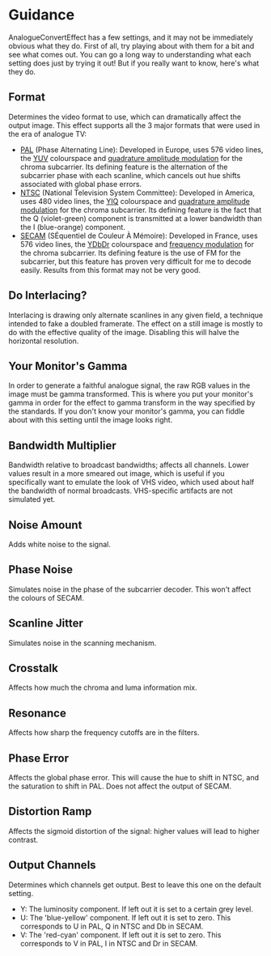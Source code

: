 # Guidance

AnalogueConvertEffect has a few settings, and it may not be immediately obvious what they do. First of all, try playing about with them for a bit and see what comes out. You can go a long way to understanding what each setting does just by trying it out! But if you really want to know, here's what they do.

## Format

Determines the video format to use, which can dramatically affect the output image. This effect supports all the 3 major formats that were used in the era of analogue TV:

- [PAL](https://en.wikipedia.org/wiki/PAL) (Phase Alternating Line): Developed in Europe, uses 576 video lines, the [YUV](https://en.wikipedia.org/wiki/YUV) colourspace and [quadrature amplitude modulation](https://en.wikipedia.org/wiki/Quadrature_amplitude_modulation) for the chroma subcarrier. Its defining feature is the alternation of the subcarrier phase with each scanline, which cancels out hue shifts associated with global phase errors.
- [NTSC](https://en.wikipedia.org/wiki/NTSC) (National Television System Committee): Developed in America, uses 480 video lines, the [YIQ](https://en.wikipedia.org/wiki/YIQ) colourspace and [quadrature amplitude modulation](https://en.wikipedia.org/wiki/Quadrature_amplitude_modulation) for the chroma subcarrier. Its defining feature is the fact that the Q (violet-green) component is transmitted at a lower bandwidth than the I (blue-orange) component.
- [SECAM](https://en.wikipedia.org/wiki/SECAM) (SÉquentiel de Couleur À Mémoire):  Developed in France, uses 576 video lines, the [YDbDr](https://en.wikipedia.org/wiki/YDbDr) colourspace and [frequency modulation](https://en.wikipedia.org/wiki/Frequency_modulation) for the chroma subcarrier. Its defining feature is the use of FM for the subcarrier, but this feature has proven very difficult for me to decode easily. Results from this format may not be very good.

## Do Interlacing?

Interlacing is drawing only alternate scanlines in any given field, a technique intended to fake a doubled framerate. The effect on a still image is mostly to do with the effective quality of the image. Disabling this will halve the horizontal resolution.

## Your Monitor's Gamma

In order to generate a faithful analogue signal, the raw RGB values in the image must be gamma transformed. This is where you put your monitor's gamma in order for the effect to gamma transform in the way specified by the standards. If you don't know your monitor's gamma, you can fiddle about with this setting until the image looks right.

## Bandwidth Multiplier

Bandwidth relative to broadcast bandwidths; affects all channels. Lower values result in a more smeared out image, which is useful if you specifically want to emulate the look of VHS video, which used about half the bandwidth of normal broadcasts. VHS-specific artifacts are not simulated yet.

## Noise Amount

Adds white noise to the signal.

## Phase Noise

Simulates noise in the phase of the subcarrier decoder. This won't affect the colours of SECAM.

## Scanline Jitter

Simulates noise in the scanning mechanism.

## Crosstalk

Affects how much the chroma and luma information mix.

## Resonance

Affects how sharp the frequency cutoffs are in the filters.

## Phase Error

Affects the global phase error. This will cause the hue to shift in NTSC, and the saturation to shift in PAL. Does not affect the output of SECAM.

## Distortion Ramp

Affects the sigmoid distortion of the signal: higher values will lead to higher contrast.

## Output Channels

Determines which channels get output. Best to leave this one on the default setting.

- Y: The luminosity component. If left out it is set to a certain grey level.
- U: The 'blue-yellow' component. If left out it is set to zero. This corresponds to U in PAL, Q in NTSC and Db in SECAM.
- V: The 'red-cyan' component. If left out it is set to zero. This corresponds to V in PAL, I in NTSC and Dr in SECAM.